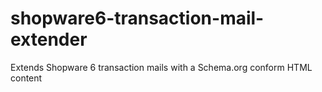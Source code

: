 # shopware6-transaction-mail-extender
Extends Shopware 6 transaction mails with a Schema.org conform HTML content
